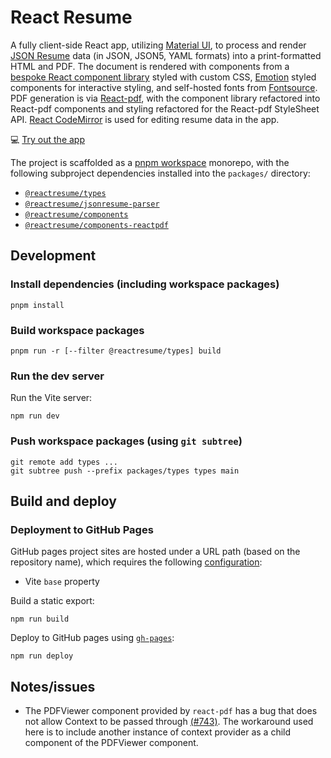 # React Resume

A fully client-side React app, utilizing [Material UI](https://mui.com/material-ui/), to process and render [JSON Resume](https://jsonresume.org/schema) data (in JSON, JSON5, YAML formats) into a print-formatted HTML and PDF. The document is rendered with components from a [bespoke React component library](https://github.com/chrjl/reactresume--components) styled with custom CSS, [Emotion](https://emotion.sh) styled components for interactive styling, and self-hosted fonts from [Fontsource](https://fontsource.org). PDF generation is via [React-pdf](https://react-pdf.org), with the component library refactored into React-pdf components and styling refactored for the React-pdf StyleSheet API. [React CodeMirror](https://uiwjs.github.io/react-codemirror/) is used for editing resume data in the app.

💻 [Try out the app](https://chrjl.github.io/reactresume)

The project is scaffolded as a [pnpm workspace](https://pnpm.io/workspaces) monorepo, with the following subproject dependencies installed into the `packages/` directory:

- [`@reactresume/types`](https://github.com/chrjl/reactresume--types)
- [`@reactresume/jsonresume-parser`](https://github.com/chrjl/reactresume--jsonresume-parser)
- [`@reactresume/components`](https://github.com/chrjl/reactresume--components)
- [`@reactresume/components-reactpdf`](https://github.com/chrjl/reactresume--components-reactpdf)

## Development

### Install dependencies (including workspace packages)

```
pnpm install
```

### Build workspace packages

```
pnpm run -r [--filter @reactresume/types] build
```

### Run the dev server

Run the Vite server:

```
npm run dev
```

### Push workspace packages (using `git subtree`)

```
git remote add types ...
git subtree push --prefix packages/types types main
```

## Build and deploy

### Deployment to GitHub Pages

GitHub pages project sites are hosted under a URL path (based on the repository name), which requires the following [configuration](https://vite.dev/guide/static-deploy#github-pages):

- Vite `base` property

Build a static export:

```
npm run build
```

Deploy to GitHub pages using [`gh-pages`](https://www.npmjs.com/package/gh-pages):

```
npm run deploy
```

## Notes/issues

- The PDFViewer component provided by `react-pdf` has a bug that does not allow Context to be passed through [(#743)](https://github.com/diegomura/react-pdf/issues/743). The workaround used here is to include another instance of context provider as a child component of the PDFViewer component.